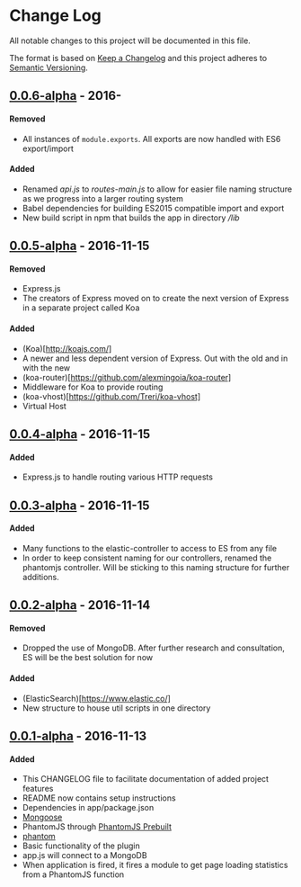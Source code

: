 # Change Log
All notable changes to this project will be documented in this file.

The format is based on [Keep a Changelog](http://keepachangelog.com/) and this project adheres to [Semantic Versioning](http://semver.org/).

## [0.0.6-alpha](https://github.com/TylerWalkerLB/nodesdt/releases/tag/v0.0.6-alpha) - 2016-

#### Removed
- All instances of `module.exports`. All exports are now handled with ES6 export/import

#### Added
- Renamed _api.js_ to _routes-main.js_ to allow for easier file naming structure as we progress into a larger routing system
- Babel dependencies for building ES2015 compatible import and export
- New build script in npm that builds the app in directory _/lib_


## [0.0.5-alpha](https://github.com/TylerWalkerLB/nodesdt/releases/tag/v0.0.5-alpha) - 2016-11-15

#### Removed
- Express.js
 - The creators of Express moved on to create the next version of Express in a separate project called Koa
 
#### Added
- (Koa)[http://koajs.com/]
 - A newer and less dependent version of Express. Out with the old and in with the new
- (koa-router)[https://github.com/alexmingoia/koa-router]
 - Middleware for Koa to provide routing
- (koa-vhost)[https://github.com/Treri/koa-vhost]
 - Virtual Host 


## [0.0.4-alpha](https://github.com/TylerWalkerLB/nodesdt/releases/tag/v0.0.4-alpha) - 2016-11-15

#### Added
- Express.js to handle routing various HTTP requests


## [0.0.3-alpha](https://github.com/TylerWalkerLB/nodesdt/releases/tag/v0.0.3-alpha) - 2016-11-15

#### Added
- Many functions to the elastic-controller to access to ES from any file
- In order to keep consistent naming for our controllers, renamed the phantomjs controller. Will be sticking to this naming structure for further additions.


## [0.0.2-alpha](https://github.com/TylerWalkerLB/nodesdt/releases/tag/v0.0.2-alpha) - 2016-11-14

#### Removed
- Dropped the use of MongoDB. After further research and consultation, ES will be the best solution for now

#### Added
- (ElasticSearch)[https://www.elastic.co/]
- New structure to house util scripts in one directory


## [0.0.1-alpha](https://github.com/TylerWalkerLB/nodesdt/releases/tag/v0.0.1-alpha) - 2016-11-13

#### Added
- This CHANGELOG file to facilitate documentation of added project features
- README now contains setup instructions
- Dependencies in app/package.json
 - [Mongoose](http://mongoosejs.com/index.html)
 - PhantomJS through [PhantomJS Prebuilt](https://www.npmjs.com/package/phantomjs-prebuilt)
 - [phantom](https://www.npmjs.com/package/phantom)
- Basic functionality of the plugin
 - app.js will connect to a MongoDB
 - When application is fired, it fires a module to get page loading statistics from a PhantomJS function
